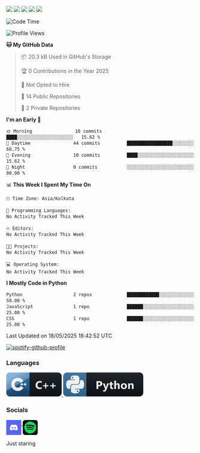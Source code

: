 


[![](https://raw.githubusercontent.com/dxrshxnw/dxrshxnw/main/profile-summary-card-output/2077/0-profile-details.svg)](https://github.com/vn7n24fzkq/github-profile-summary-cards)
[![](https://raw.githubusercontent.com/dxrshxnw/dxrshxnw/main/profile-summary-card-output/2077/1-repos-per-language.svg)](https://github.com/vn7n24fzkq/github-profile-summary-cards) [![](https://raw.githubusercontent.com/dxrshxnw/dxrshxnw/main/profile-summary-card-output/2077/2-most-commit-language.svg)](https://github.com/vn7n24fzkq/github-profile-summary-cards)
[![](https://raw.githubusercontent.com/dxrshxnw/dxrshxnw/main/profile-summary-card-output/2077/3-stats.svg)](https://github.com/vn7n24fzkq/github-profile-summary-cards) [![](https://raw.githubusercontent.com/dxrshxnw/dxrshxnw/main/profile-summary-card-output/2077/4-productive-time.svg)](https://github.com/vn7n24fzkq/github-profile-summary-cards)





<!--START_SECTION:waka-->
![Code Time](http://img.shields.io/badge/Code%20Time-40%20hrs%2058%20mins-blue)

![Profile Views](http://img.shields.io/badge/Profile%20Views-0-blue)

**🐱 My GitHub Data** 

> 📦 20.3 kB Used in GitHub's Storage 
 > 
> 🏆 0 Contributions in the Year 2025
 > 
> 🚫 Not Opted to Hire
 > 
> 📜 14 Public Repositories 
 > 
> 🔑 2 Private Repositories 
 > 
**I'm an Early 🐤** 

```text
🌞 Morning                10 commits          ████░░░░░░░░░░░░░░░░░░░░░   15.62 % 
🌆 Daytime                44 commits          █████████████████░░░░░░░░   68.75 % 
🌃 Evening                10 commits          ████░░░░░░░░░░░░░░░░░░░░░   15.62 % 
🌙 Night                  0 commits           ░░░░░░░░░░░░░░░░░░░░░░░░░   00.00 % 
```


📊 **This Week I Spent My Time On** 

```text
🕑︎ Time Zone: Asia/Kolkata

💬 Programming Languages: 
No Activity Tracked This Week

🔥 Editors: 
No Activity Tracked This Week

🐱‍💻 Projects: 
No Activity Tracked This Week

💻 Operating System: 
No Activity Tracked This Week
```

**I Mostly Code in Python** 

```text
Python                   2 repos             ████████████░░░░░░░░░░░░░   50.00 % 
JavaScript               1 repo              ██████░░░░░░░░░░░░░░░░░░░   25.00 % 
CSS                      1 repo              ██████░░░░░░░░░░░░░░░░░░░   25.00 % 
```




 Last Updated on 18/05/2025 18:42:52 UTC
<!--END_SECTION:waka-->

[![spotify-github-profile](https://spotify-github-profile.kittinanx.com/api/view?uid=31pybieniezipiyqstyr662wni5u&cover_image=true&theme=novatorem&show_offline=false&background_color=121212&interchange=false&bar_color=53b14f&bar_color_cover=false)](https://spotify-github-profile.kittinanx.com/api/view?uid=31pybieniezipiyqstyr662wni5u&redirect=true)
### Languages

<p align="left">
  <a href="#">
      <img src="images/cpp.svg" alt="cpp badge" style="vertical-align:top margin:6px 4px">
  </a>  
  <a href="#">
      <img src="images/python.svg" alt="python badge" style="vertical-align:top margin:6px 4px">
  </a>
  <!-- <a href="#">
      <img src="images/c.png" alt="c badge" style="vertical-align:top margin:6px 4px">
  </a> -->
</p>  


### Socials
<p align="left">
  <a href="https://discordapp.com/users/517895546283753494">
      <img src="images/discord.svg" alt="discord badge" style="vertical-align: top; width: 40px; height: 40px;">
  </a>  
  <a href="https://open.spotify.com/user/31pybieniezipiyqstyr662wni5u?si=1f5a6969e37f43b1">
      <img src="images/spotify.svg" alt="spotify badge" style="vertical-align: top;  width: 40px; height: 40px;">
  </a>
</p>  
Just staring
<!--
**dxrshxnw/dxrshxnw** is a ✨ _special_ ✨ repository because its `README.md` (this file) appears on your GitHub profile.

Here are some ideas to get you started:

- 🔭 I’m currently working on ...
- 🌱 I’m currently learning ...
- 👯 I’m looking to collaborate on ...
- 🤔 I’m looking for help with ...
- 💬 Ask me about ...
- 📫 How to reach me: ...
- 😄 Pronouns: ...
- ⚡ Fun fact: ...
-->
